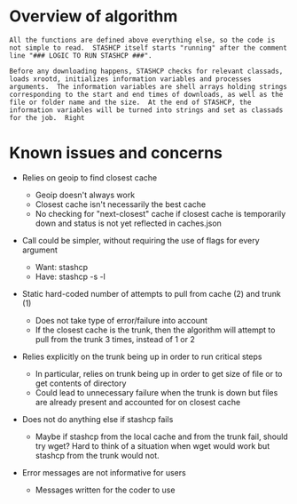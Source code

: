 # Overview of algorithm 

	All the functions are defined above everything else, so the code is not simple to read.  STASHCP itself starts "running" after the comment line "### LOGIC TO RUN STASHCP ###".

	Before any downloading happens, STASHCP checks for relevant classads, loads xrootd, initializes information variables and processes arguments.  The information variables are shell arrays holding strings corresponding to the start and end times of downloads, as well as the file or folder name and the size.  At the end of STASHCP, the information variables will be turned into strings and set as classads for the job.  Right 


# Known issues and concerns 

* Relies on geoip to find closest cache
	- Geoip doesn't always work
	- Closest cache isn't necessarily the best cache
	- No checking for "next-closest" cache if closest cache is temporarily down and status is not yet reflected in caches.json
	
* Call could be simpler, without requiring the use of flags for every argument
	- Want: stashcp <FILE> <LOCATION> <FLAGS>
	- Have: stashcp -s <FILE> -l <LOCATION> <FLAGS>
	
* Static hard-coded number of attempts to pull from cache (2) and trunk (1)
	- Does not take type of error/failure into account
	- If the closest cache is the trunk, then the algorithm will attempt to pull from the trunk 3 times, instead of 1 or 2
	
* Relies explicitly on the trunk being up in order to run critical steps
	- In particular, relies on trunk being up in order to get size of file or to get contents of directory
	- Could lead to unnecessary failure when the trunk is down but files are already present and accounted for on closest cache
	
* Does not do anything else if stashcp fails
	- Maybe if stashcp from the local cache and from the trunk fail, should try wget?  Hard to think of a situation when wget would work but stashcp from the trunk would not.
	
* Error messages are not informative for users
	- Messages written for the coder to use
	
